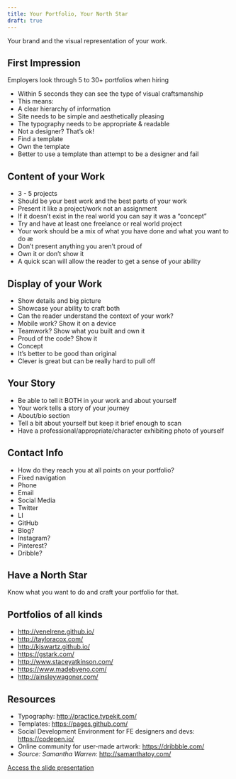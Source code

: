 ```yaml
---
title: Your Portfolio, Your North Star
draft: true
---
```


Your brand and the visual representation of your work.

## First Impression

Employers look through 5 to 30+ portfolios when hiring

- Within 5 seconds they can see the type of visual craftsmanship
- This means:
- A clear hierarchy of information
- Site needs to be simple and aesthetically pleasing
- The typography needs to be appropriate & readable
- Not a designer? That’s ok!
- Find a template
- Own the template
- Better to use a template than attempt to be a designer and fail

## Content of your Work

- 3 - 5 projects
- Should be your best work and the best parts of your work
- Present it like a project/work not an assignment
- If it doesn’t exist in the real world you can say it was a “concept”
- Try and have at least one freelance or real world project
- Your work should be a mix of what you have done and what you want to do æ
- Don’t present anything you aren’t proud of
- Own it or don’t show it
- A quick scan will allow the reader to get a sense of your ability

## Display of your Work

- Show details and big picture
- Showcase your ability to craft both
- Can the reader understand the context of your work?
- Mobile work? Show it on a device
- Teamwork? Show what you built and own it
- Proud of the code? Show it
- Concept
- It’s better to be good than original
- Clever is great but can be really hard to pull off

## Your Story

- Be able to tell it BOTH in your work and about yourself
- Your work tells a story of your journey
- About/bio section
- Tell a bit about yourself but keep it brief enough to scan
- Have a professional/appropriate/character exhibiting photo of yourself

## Contact Info

- How do they reach you at all points on your portfolio?
- Fixed navigation
- Phone
- Email
- Social Media
- Twitter
- LI
- GitHub
- Blog?
- Instagram?
- Pinterest?
- Dribble?

## Have a North Star

Know what you want to do and craft your portfolio for that.

## Portfolios of all kinds

- http://venelrene.github.io/
- http://tayloracox.com/
- http://kjswartz.github.io/
- https://gstark.com/
- http://www.staceyatkinson.com/
- https://www.madebyeno.com/
- http://ainsleywagoner.com/

## Resources

- Typography: http://practice.typekit.com/
- Templates: https://pages.github.com/
- Social Development Environment for FE designers and devs: https://codepen.io/
- Online community for user-made artwork: https://dribbble.com/
- _Source: Samantha Warren_: http://samanthatoy.com/

[Access the slide presentation](./assets/portfolios.pdf)
